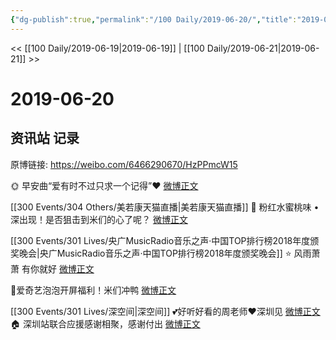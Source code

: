```yaml
---
{"dg-publish":true,"permalink":"/100 Daily/2019-06-20/","title":"2019-06-20","created":"2023-03-26T21:56:21.372+08:00","updated":"2023-03-26T21:58:03.632+08:00"}
---
```



<< [[100 Daily/2019-06-19\|2019-06-19]] | [[100 Daily/2019-06-21\|2019-06-21]] >>

# 2019-06-20

## 资讯站 记录

原博链接: https://weibo.com/6466290670/HzPPmcW15

🌞 早安曲“爱有时不过只求一个记得”❤️
[微博正文](https://m.weibo.cn/6466290670/4385164190406893)

[[300 Events/304 Others/美若康天猫直播\|美若康天猫直播]]
🍑 粉红水蜜桃味 • 深出现！是否狙击到米们的心了呢？
[微博正文](https://m.weibo.cn/6466290670/4385293425234999)

[[300 Events/301 Lives/央广MusicRadio音乐之声·中国TOP排行榜2018年度颁奖晚会\|央广MusicRadio音乐之声·中国TOP排行榜2018年度颁奖晚会]]
⭐️ 风雨萧萧 有你就好
[微博正文](https://m.weibo.cn/6466290670/4385300359393733)

🌻爱奇艺泡泡开屏福利！米们冲鸭
[微博正文](https://m.weibo.cn/6466290670/4385315257447194)

[[300 Events/301 Lives/深空间\|深空间]]
💕好听好看的周老师❤️深圳见
[微博正文](https://m.weibo.cn/6466290670/4385366238717030)
🏠 深圳站联合应援感谢相聚，感谢付出
[微博正文](https://m.weibo.cn/6466290670/4385367275243490)
